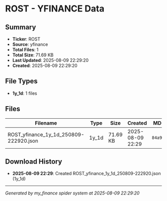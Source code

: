 # ROST - YFINANCE Data

## Summary
- **Ticker**: ROST
- **Source**: yfinance
- **Total Files**: 1
- **Total Size**: 71.69 KB
- **Last Updated**: 2025-08-09 22:29:20
- **Created**: 2025-08-09 22:29:20

## File Types
- **1y_1d**: 1 files

## Files

| Filename | Type | Size | Created | MD5 Hash |
|----------|------|------|---------|----------|
| ROST_yfinance_1y_1d_250809-222920.json | 1y_1d | 71.69 KB | 2025-08-09 22:29 | `84a965d4...` |

## Download History

- **2025-08-09 22:29**: Created ROST_yfinance_1y_1d_250809-222920.json (1y_1d)

---
*Generated by my_finance spider system at 2025-08-09 22:29:20*

